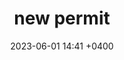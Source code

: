 ---
layout: post
title: new permit
name: 2023-06-01-deck
img: cover.jpg # Add image post (optional)
date: 2023-06-01 14:41 +0400
description: You’ll find this post in your `_posts` directory. Go ahead and edit it and re-build the site to see your changes. # Add post description (optional)
tag: [Travel, Blogging, Mountains]
img-path: "/assets/img/2023-06-01-deck/"
---